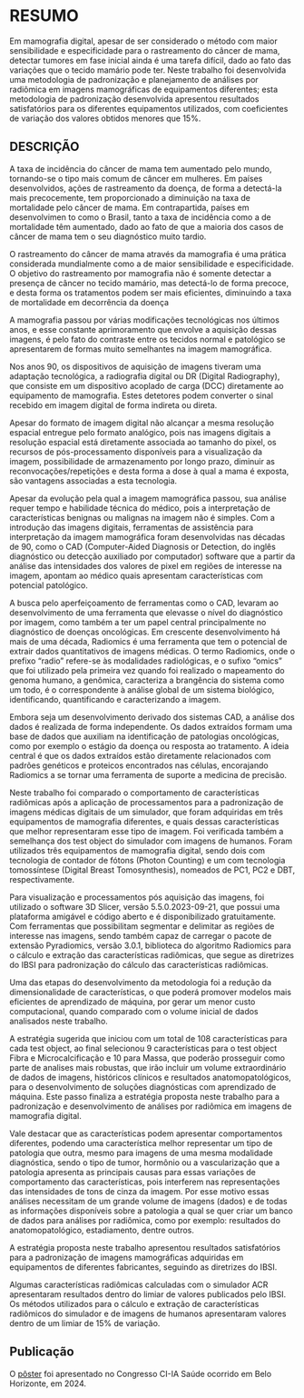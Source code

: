 # RESUMO

Em mamografia digital, apesar de ser considerado o método com maior sensibilidade e especificidade para o rastreamento do câncer de mama, detectar tumores em fase inicial ainda é uma tarefa difícil, dado ao fato das variações que o tecido mamário pode ter. Neste trabalho foi desenvolvida uma metodologia de padronização e planejamento de análises por radiômica em imagens mamográficas de equipamentos diferentes; esta metodologia de padronização desenvolvida apresentou resultados satisfatórios para os diferentes equipamentos utilizados, com coeficientes de variação dos valores obtidos menores que 15%.

## DESCRIÇÃO

A taxa de incidência do câncer de mama tem aumentado pelo mundo, tornando-se o tipo mais comum de câncer em mulheres. Em países desenvolvidos, ações de rastreamento da doença, de forma a detectá-la mais precocemente, tem proporcionado a diminuição na taxa de mortalidade pelo câncer de mama. Em contrapartida, países em desenvolvimen to como o Brasil, tanto a taxa de incidência como a de mortalidade têm aumentado, dado ao fato de que a maioria dos casos de câncer de mama tem o seu diagnóstico muito tardio.

O rastreamento do câncer de mama através da mamografia é uma prática considerada mundialmente como a de maior sensibilidade e especificidade. O objetivo do rastreamento por mamografia não é somente detectar a presença de câncer no tecido mamário, mas detectá-lo de forma precoce, e desta forma os tratamentos podem ser mais eficientes, diminuindo a taxa de mortalidade em decorrência da doença

A mamografia passou por várias modificações tecnológicas nos últimos anos, e esse constante aprimoramento que envolve a aquisição dessas imagens, é pelo fato do contraste entre os tecidos normal e patológico se apresentarem de formas muito semelhantes na imagem mamográfica.

Nos anos 90, os dispositivos de aquisição de imagens tiveram uma adaptação tecnológica, a radiografia digital ou DR (Digital Radiography), que consiste em um dispositivo acoplado de carga (DCC) diretamente ao equipamento de mamografia. Estes detetores podem converter o sinal recebido em imagem digital de forma indireta ou direta. 

Apesar do formato de imagem digital não alcançar a mesma resolução espacial entregue pelo formato analógico, pois nas imagens digitais a resolução espacial está diretamente associada ao tamanho do pixel, os recursos de pós-processamento disponíveis para a visualização da imagem, possibilidade de armazenamento por longo prazo, diminuir as reconvocações/repetições e desta forma a dose à qual a mama é exposta, são vantagens associadas a esta tecnologia.

Apesar da evolução pela qual a imagem mamográfica passou, sua análise requer tempo e habilidade técnica do médico, pois a interpretação de características benignas ou malignas na imagem não é simples. Com a introdução das imagens digitais, ferramentas de assistência para interpretação da imagem mamográfica foram desenvolvidas nas décadas de 90, como o CAD (Computer-Aided Diagnosis or Detection, do inglês diagnóstico ou detecção auxiliado por computador) software que a partir da análise das intensidades dos valores de pixel em regiões de interesse na imagem, apontam ao médico quais apresentam características com potencial patológico.

A busca pelo aperfeiçoamento de ferramentas como o CAD, levaram ao desenvolvimento de uma ferramenta que elevasse o nível do diagnóstico por imagem, como também a ter um papel central principalmente no diagnóstico de doenças oncológicas. Em crescente desenvolvimento há mais de uma década, Radiomics é uma ferramenta que tem o potencial de extrair dados quantitativos de imagens médicas. O termo Radiomics, onde o prefixo “radio” refere-se às modalidades radiológicas, e o sufixo “omics” que foi utilizado pela primeira vez quando foi realizado o mapeamento do genoma humano, a genômica, caracteriza a brangência do sistema como um todo, é o correspondente à análise global de um sistema biológico, identificando, quantificando e caracterizando a imagem.

Embora seja um desenvolvimento derivado dos sistemas CAD, a análise dos dados é realizada de forma independente. Os dados extraídos formam uma base de dados que auxiliam na identificação de patologias oncológicas, como por exemplo o estágio da doença ou resposta ao tratamento. A ideia central é que os dados extraídos estão diretamente relacionados com padrões genéticos e proteicos encontrados nas células, encorajando Radiomics a se tornar uma ferramenta de suporte a medicina de precisão.

Neste trabalho foi comparado o comportamento de características radiômicas após a aplicação de processamentos para a padronização de imagens médicas digitais de um simulador, que foram adquiridas em três equipamentos de mamografia diferentes, e quais dessas características que melhor representaram esse tipo de imagem. Foi verificada também a semelhança dos test object do simulador com imagens de humanos. Foram utilizados três equipamentos de mamografia digital, sendo dois com tecnologia de contador de fótons (Photon Counting) e um com tecnologia tomossíntese (Digital Breast Tomosynthesis), nomeados de PC1, PC2 e DBT, respectivamente.

Para visualização e processamentos pós aquisição das imagens, foi utilizado o software 3D Slicer, versão 5.5.0.2023-09-21, que possui uma plataforma amigável e código aberto e é disponibilizado gratuitamente. Com ferramentas que possibilitam segmentar e delimitar as regiões de interesse nas imagens, sendo também capaz de carregar o pacote de extensão Pyradiomics, versão 3.0.1, biblioteca do algoritmo Radiomics para o cálculo e extração das características radiômicas, que segue as diretrizes do IBSI para padronização do cálculo das características radiômicas.

Uma das etapas do desenvolvimento da metodologia foi a redução da dimensionalidade de características, o que poderá promover modelos mais eficientes de aprendizado de máquina, por gerar um menor custo computacional, quando comparado com o volume inicial de dados analisados neste trabalho. 

A estratégia sugerida que iniciou com um total de 108 características para cada test object, ao final selecionou 9 características para o test object Fibra e Microcalcificação e 10 para Massa, que poderão prosseguir como parte de analises mais robustas, que irão incluir um volume extraordinário de dados de imagens, históricos clínicos e resultados anatomopatológicos, para o desenvolvimento de soluções diagnósticas com aprendizado de máquina. Este passo finaliza a estratégia proposta neste trabalho para a padronização e desenvolvimento de análises por radiômica em imagens de mamografia digital.

Vale destacar que as características podem apresentar comportamentos diferentes, podendo uma característica melhor representar um tipo de patologia que outra, mesmo para imagens de uma mesma modalidade diagnóstica, sendo o tipo de tumor, hormônio ou a vascularização que a patologia apresenta as principais causas para essas variações de comportamento das características, pois interferem nas representações das intensidades de tons de cinza da imagem. Por esse motivo essas análises necessitam de um grande volume de imagens (dados) e de todas as informações disponíveis sobre a patologia a qual se quer criar um banco de dados  para análises por radiômica, como por exemplo: resultados do anatomopatológico, estadiamento, dentre outros.

A estratégia proposta neste trabalho apresentou resultados satisfatórios para a padronização de imagens mamográficas adquiridas em equipamentos de diferentes fabricantes, seguindo as diretrizes do IBSI.

Algumas características radiômicas calculadas com o simulador ACR apresentaram resultados dentro do limiar de valores publicados pelo IBSI. Os métodos utilizados para o cálculo e extração de características radiômicos do simulador e de imagens de humanos apresentaram valores dentro de um limiar de 15% de variação.

## Publicação
O [pôster](https://github.com/ipencnensp/radiomicsmamo/blob/23daf40009ff5e0fdb042b73b7c8605c76ec9bea/Poster_Estrat%C3%A9gia%20para%20Padroniza%C3%A7%C3%A3o%20de%20Dados%20em%20Imagens%20Mamogr%C3%A1ficas%20para%20An%C3%A1lises%20por%20Radi%C3%B4mica%20UFMG_CIIA_2024.pdf) foi apresentado no Congresso CI-IA Saúde ocorrido em Belo Horizonte, em 2024.
